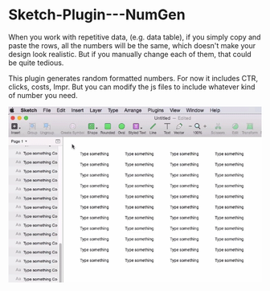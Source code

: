 # Sketch-Plugin---NumGen

When you work with repetitive data, (e.g. data table), if you simply copy and paste the rows, all the numbers will be the same, which doesn't make your design look realistic. But if you manually change each of them, that could be quite tedious.

This plugin generates random formatted numbers. For now it includes CTR, clicks, costs, Impr. But you can modify the js files to include whatever kind of number you need.

![alt tag](https://raw.githubusercontent.com/auxdesigner/Sketch-Plugin---NumGen/master/demo.gif)

